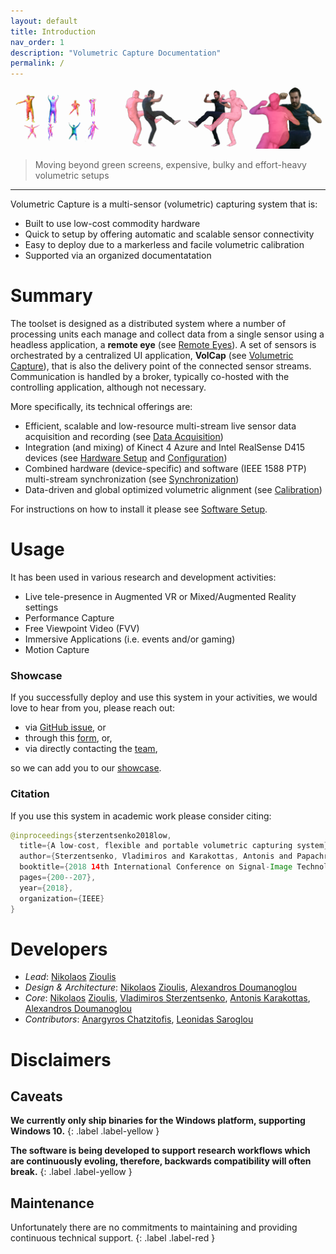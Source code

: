 ```yaml
---
layout: default
title: Introduction
nav_order: 1
description: "Volumetric Capture Documentation"
permalink: /
---
```


![Banner](assets/images/header.png)
> Moving beyond green screens, expensive, bulky and effort-heavy volumetric setups

___

Volumetric Capture is a multi-sensor (volumetric) capturing system that is:
- Built to use low-cost commodity hardware
- Quick to setup by offering automatic and scalable sensor connectivity
- Easy to deploy due to a markerless and facile volumetric calibration
- Supported via an organized documentatation

# Summary
The toolset is designed as a distributed system where a number of processing units each manage and collect data from a single sensor using a headless application, a **remote eye** (see [Remote Eyes](docs/eyes.md)). 
A set of sensors is orchestrated by a centralized UI application, **VolCap** (see [Volumetric Capture](docs/volcap.md)), that is also the delivery point of the connected sensor streams.
Communication is handled by a broker, typically co-hosted with the controlling application, although not necessary.

More specifically, its technical offerings are:
- Efficient, scalable and low-resource multi-stream live sensor data acquisition and recording (see [Data Acquisition](docs/acquisition.md))
- Integration (and mixing) of Kinect 4 Azure and Intel RealSense D415 devices (see [Hardware Setup](docs/hardware/hardware.md) and [Configuration](docs/configure.md))
- Combined hardware (device-specific) and software (IEEE 1588 PTP) multi-stream synchronization (see [Synchronization](docs/synchronization.md))
- Data-driven and global optimized volumetric alignment (see [Calibration](docs/calibration.md))

For instructions on how to install it please see [Software Setup](docs/software.md).

# Usage
It has been used in various research and development activities:
- Live tele-presence in Augmented VR or Mixed/Augmented Reality settings
- Performance Capture
- Free Viewpoint Video (FVV)
- Immersive Applications (i.e. events and/or gaming)
- Motion Capture

### Showcase
If you successfully deploy and use this system in your activities, we would love to hear from you, please reach out:
- via [GitHub issue](https://github.com/VCL3D/VolumetricCapture/issues), or
- through this [form](https://docs.google.com/forms/u/0/), or,
- via directly contacting the [team](#developers),

so we can add you to our [showcase](docs/showcase.md).

### Citation
If you use this system in academic work please consider citing:
```java
@inproceedings{sterzentsenko2018low,
  title={A low-cost, flexible and portable volumetric capturing system},
  author={Sterzentsenko, Vladimiros and Karakottas, Antonis and Papachristou, Alexandros and Zioulis, Nikolaos and Doumanoglou, Alexandros and Zarpalas, Dimitrios and Daras, Petros},
  booktitle={2018 14th International Conference on Signal-Image Technology \& Internet-Based Systems (SITIS)},
  pages={200--207},
  year={2018},
  organization={IEEE}
}
```

# Developers

<a name="Developers"/>

- *Lead*: [Nikolaos](github.com/zokin) [Zioulis](github.com/zuru)
- *Design & Architecture*: [Nikolaos](github.com/zokin) [Zioulis](github.com/zuru), [Alexandros Doumanoglou](github.com/alexd314)
- *Core*: [Nikolaos](github.com/zokin) [Zioulis](github.com/zuru), [Vladimiros Sterzentsenko](github.com/vladster), [Antonis Karakottas](github.com/ankarako), [Alexandros Doumanoglou](github.com/alexd314)
- *Contributors*: [Anargyros Chatzitofis](https://github.com/tofis), [Leonidas Saroglou](https://github.com/leosarog)

# Disclaimers

## Caveats
**We currently only ship binaries for the Windows platform, supporting Windows 10.**
{: .label .label-yellow }

**The software is being developed to support research workflows which are continuously evoling, therefore, backwards compatibility will often break.**
{: .label .label-yellow }

## Maintenance
Unfortunately there are no commitments to maintaining and providing continuous technical support.
{: .label .label-red }
